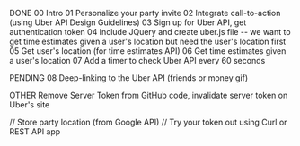 DONE
00 Intro
01 Personalize your party invite
02 Integrate call-to-action (using Uber API Design Guidelines)
03 Sign up for Uber API, get authentication token
04 Include JQuery and create uber.js file -- we want to get time estimates given a user's location but need the user's location first
05 Get user's location (for time estimates API)
06 Get time estimates given a user's location
07 Add a timer to check Uber API every 60 seconds

PENDING
08 Deep-linking to the Uber API (friends or money gif)

OTHER
Remove Server Token from GitHub code, invalidate server token on Uber's site

// Store party location (from Google API)
// Try your token out using Curl or REST API app